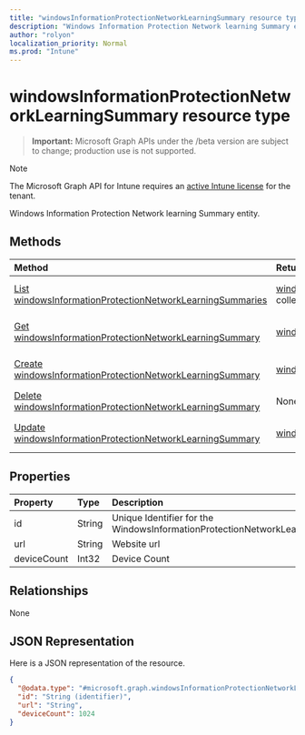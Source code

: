 ```yaml
---
title: "windowsInformationProtectionNetworkLearningSummary resource type"
description: "Windows Information Protection Network learning Summary entity."
author: "rolyon"
localization_priority: Normal
ms.prod: "Intune"
---
```


# windowsInformationProtectionNetworkLearningSummary resource type

> **Important:** Microsoft Graph APIs under the /beta version are subject to change; production use is not supported.

> [!NOTE]
> The Microsoft Graph API for Intune requires an [active Intune license](https://go.microsoft.com/fwlink/?linkid=839381) for the tenant.

Windows Information Protection Network learning Summary entity.

## Methods
|Method|Return Type|Description|
|:---|:---|:---|
|[List windowsInformationProtectionNetworkLearningSummaries](../api/intune-wip-windowsinformationprotectionnetworklearningsummary-list.md)|[windowsInformationProtectionNetworkLearningSummary](../resources/intune-wip-windowsinformationprotectionnetworklearningsummary.md) collection|List properties and relationships of the [windowsInformationProtectionNetworkLearningSummary](../resources/intune-wip-windowsinformationprotectionnetworklearningsummary.md) objects.|
|[Get windowsInformationProtectionNetworkLearningSummary](../api/intune-wip-windowsinformationprotectionnetworklearningsummary-get.md)|[windowsInformationProtectionNetworkLearningSummary](../resources/intune-wip-windowsinformationprotectionnetworklearningsummary.md)|Read properties and relationships of the [windowsInformationProtectionNetworkLearningSummary](../resources/intune-wip-windowsinformationprotectionnetworklearningsummary.md) object.|
|[Create windowsInformationProtectionNetworkLearningSummary](../api/intune-wip-windowsinformationprotectionnetworklearningsummary-create.md)|[windowsInformationProtectionNetworkLearningSummary](../resources/intune-wip-windowsinformationprotectionnetworklearningsummary.md)|Create a new [windowsInformationProtectionNetworkLearningSummary](../resources/intune-wip-windowsinformationprotectionnetworklearningsummary.md) object.|
|[Delete windowsInformationProtectionNetworkLearningSummary](../api/intune-wip-windowsinformationprotectionnetworklearningsummary-delete.md)|None|Deletes a [windowsInformationProtectionNetworkLearningSummary](../resources/intune-wip-windowsinformationprotectionnetworklearningsummary.md).|
|[Update windowsInformationProtectionNetworkLearningSummary](../api/intune-wip-windowsinformationprotectionnetworklearningsummary-update.md)|[windowsInformationProtectionNetworkLearningSummary](../resources/intune-wip-windowsinformationprotectionnetworklearningsummary.md)|Update the properties of a [windowsInformationProtectionNetworkLearningSummary](../resources/intune-wip-windowsinformationprotectionnetworklearningsummary.md) object.|

## Properties
|Property|Type|Description|
|:---|:---|:---|
|id|String|Unique Identifier for the WindowsInformationProtectionNetworkLearningSummary.|
|url|String|Website url|
|deviceCount|Int32|Device Count|

## Relationships
None

## JSON Representation
Here is a JSON representation of the resource.
<!-- {
  "blockType": "resource",
  "keyProperty": "id",
  "@odata.type": "microsoft.graph.windowsInformationProtectionNetworkLearningSummary"
}
-->
``` json
{
  "@odata.type": "#microsoft.graph.windowsInformationProtectionNetworkLearningSummary",
  "id": "String (identifier)",
  "url": "String",
  "deviceCount": 1024
}
```





